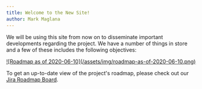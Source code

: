 ```yaml
---
title: Welcome to the New Site!
author: Mark Maglana
---
```

We will be using this site from now on to disseminate important developments
regarding the project. We have a number of things in store and a few of these
includes the following objectives:
<!--more-->

<a href="/assets/img/roadmap-as-of-2020-06-10.png">
![Roadmap as of 2020-06-10](/assets/img/roadmap-as-of-2020-06-10.png)
</a>

To get an up-to-date view of the project's roadmap, please check out our
[Jira Roadmap Board](https://charmed-lma.atlassian.net/jira/software/projects/LMA/boards/4/roadmap).
